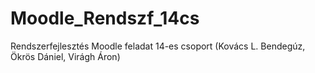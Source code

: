 # Moodle_Rendszf_14cs
Rendszerfejlesztés Moodle feladat 14-es csoport (Kovács L. Bendegúz, Ökrös Dániel, Virágh Áron)
